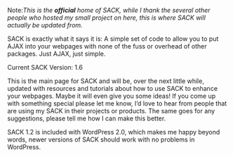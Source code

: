 Note:_This is the **official** home of SACK, while I thank the several other people who hosted my small project on here, this is where SACK will actually be updated from._

SACK is exactly what it says it is: A simple set of code to allow you to put AJAX into your webpages with none of the fuss or overhead of other packages. Just AJAX, just simple.

Current SACK Version: 1.6

This is the main page for SACK and will be, over the next little while, updated with resources and tutorials about how to use SACK to enhance your webpages. Maybe it will even give you some ideas! If you come up with something special please let me know, I’d love to hear from people that are using my SACK in their projects or products. The same goes for any suggestions, please tell me how I can make this better.

SACK 1.2 is included with WordPress 2.0, which makes me happy beyond words, newer versions of SACK should work with no problems in WordPress.